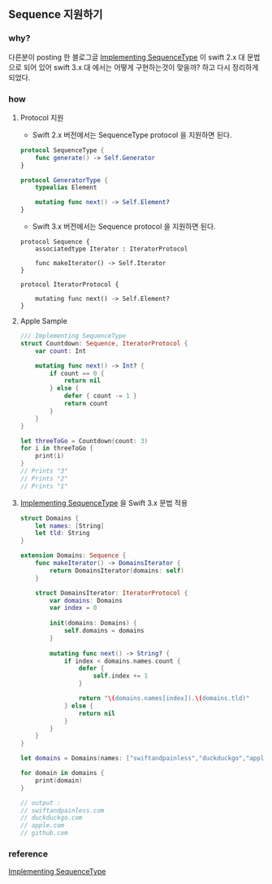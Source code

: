 ## Sequence 지원하기

### why?

다른분이 posting 한 블로그글 [Implementing SequenceType](http://swiftandpainless.com/implementing-sequencetype/) 이 swift 2.x 대 문법으로 되어 있어 swift 3.x 대 에서는 어떻게 구현하는것이 맞을까? 하고 다시 정리하게 되었다.



### how

1. Protocol 지원


	* Swift 2.x 버전에서는 SequenceType protocol 을 지원하면 된다. 

	~~~swift
	protocol SequenceType {
		func generate() -> Self.Generator
	}

	protocol GeneratorType {
		typealias Element
	
		mutating func next() -> Self.Element?
	}
	~~~


	* Swift 3.x 버전에서는 Sequence protocol 을 지원하면 된다.

	~~~swfit
	protocol Sequence {
		associatedtype Iterator : IteratorProtocol
	
		func makeIterator() -> Self.Iterator
	}

	protocol IteratorProtocol {

		mutating func next() -> Self.Element?
	}
	~~~

2. Apple Sample 

	~~~swift
	/// Implementing SequenceType
	struct Countdown: Sequence, IteratorProtocol {
		var count: Int
    
		mutating func next() -> Int? {
			if count == 0 {
				return nil
			} else {
				defer { count -= 1 }
				return count
			}
		}
	}

	let threeToGo = Countdown(count: 3)
	for i in threeToGo {
		print(i)
	}
	// Prints "3"
	// Prints "2"
	// Prints "1"
	~~~
	
3. 	[Implementing SequenceType](http://swiftandpainless.com/implementing-sequencetype/) 을 Swift 3.x 문법 적용

	~~~swift
	struct Domains {
		let names: [String]
		let tld: String
	}

	extension Domains: Sequence {
		func makeIterator() -> DomainsIterator {
			return DomainsIterator(domains: self)
		}
    
		struct DomainsIterator: IteratorProtocol {
			var domains: Domains
			var index = 0
        
			init(domains: Domains) {
				self.domains = domains
			}
        
			mutating func next() -> String? {
				if index < domains.names.count {
					defer {
						self.index += 1
					}

					return "\(domains.names[index]).\(domains.tld)"
				} else {
					return nil
				}
			}
		}
	}

	let domains = Domains(names: ["swiftandpainless","duckduckgo","apple","github"], tld: "com")

	for domain in domains {
		print(domain)
	}
	
	// output : 
	// swiftandpainless.com
	// duckduckgo.com
	// apple.com
	// github.com	
	~~~


### reference

[Implementing SequenceType](http://swiftandpainless.com/implementing-sequencetype/)